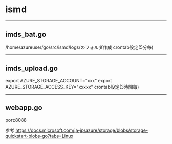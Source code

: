 # ismd

-----------------------------
imds_bat.go
-----------------------------
/home/azureuser/go/src/ismd/logs/のフォルダ作成
crontab設定(5分毎)


-----------------------------
imds_upload.go
-----------------------------
export AZURE_STORAGE_ACCOUNT="xxx"
export AZURE_STORAGE_ACCESS_KEY="xxxxx"
crontab設定(3時間毎)

-----------------------------
webapp.go
-----------------------------
port:8088

参考
https://docs.microsoft.com/ja-jp/azure/storage/blobs/storage-quickstart-blobs-go?tabs=Linux